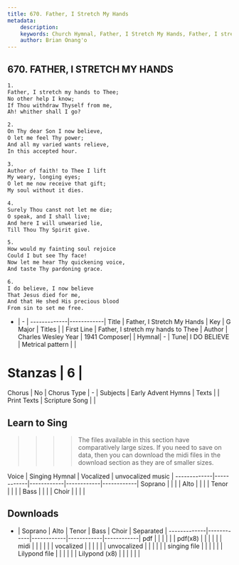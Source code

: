 ```yaml
---
title: 670. Father, I Stretch My Hands
metadata:
    description: 
    keywords: Church Hymnal, Father, I Stretch My Hands, Father, I stretch my hands to Thee, 
    author: Brian Onang'o
---
```



## 670. FATHER, I STRETCH MY HANDS

```txt
1.
Father, I stretch my hands to Thee; 
No other help I know; 
If Thou withdraw Thyself from me, 
Ah! whither shall I go? 

2.
On Thy dear Son I now believe, 
O let me feel Thy power; 
And all my varied wants relieve, 
In this accepted hour. 

3.
Author of faith! to Thee I lift 
My weary, longing eyes; 
O let me now receive that gift; 
My soul without it dies. 

4.
Surely Thou canst not let me die; 
O speak, and I shall live; 
And here I will unwearied lie, 
Till Thou Thy Spirit give. 

5.
How would my fainting soul rejoice 
Could I but see Thy face! 
Now let me hear Thy quickening voice, 
And taste Thy pardoning grace. 

6.
I do believe, I now believe 
That Jesus died for me, 
And that He shed His precious blood 
From sin to set me free.
```

- |   -  |
-------------|------------|
Title | Father, I Stretch My Hands |
Key | G Major |
Titles |  |
First Line | Father, I stretch my hands to Thee |
Author | Charles Wesley
Year | 1941
Composer|  |
Hymnal|  - |
Tune| I DO BELIEVE |
Metrical pattern | |
# Stanzas | 6 |
Chorus | No |
Chorus Type | - |
Subjects | Early Advent Hymns |
Texts |  |
Print Texts | 
Scripture Song |  |
  
## Learn to Sing

>>>> The files available in this section have comparatively large sizes. If you need to save on data, then you can download the midi files in the download section as they are of smaller sizes.

Voice |  Singing Hymnal | Vocalized | unvocalized music |
-------------|------------|------------|------------|------------|
Soprano | | | |
Alto | | | |
Tenor | | | |
Bass | | | |
Choir | | | |

## Downloads

- |  Soprano | Alto | Tenor | Bass | Choir | Separated |
-------------|------------|------------|------------|------------|
pdf | | | | | |
pdf(x8) | | | | | |
midi | | | | | |
vocalized | | | | | |
unvocalized | | | | | |
singing file | | | | | |
Lilypond file | | | | | |
Lilypond (x8) | | | | | |
  